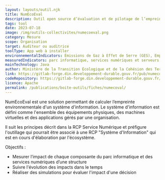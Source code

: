 ```yaml
---
layout: layouts/outil.njk
title: NumEcoEval
description: Outil open source d’évaluation et de pilotage de l’empreinte environnementale des systèmes d’information.
tags: tool
date: 2023-07-18
image: /img/outils-collectivites/numecoeval.png
category: Mesure
scope: Organisation
target: Auditeur ou auditrice
toolType: App web à installer
environnementalIndicators: Émissions de Gaz à Effet de Serre (GES), Empreinte en tonnes de C02 équivalent (tC02eq), correspond à la mesure de la quantité de dioxyde de carbone émise. Selon le niveau de précision retenu dans l'inventaire, possibilité de disposer de l'impact par agent, par entité de la structure etc. Évaluation des autres critères environnementaux possibles (ressources abiotiques, radiations ionisantes, acidification, etc.) selon disponibilité dans la base impact retenue
measuredIndicators: parc informatique, services numériques et serveurs.
mainTechnology: Java
author: Ministère de la Transition Écologique et de la Cohésion des Territoires
link: https://gitlab-forge.din.developpement-durable.gouv.fr/pub/numeco/m4g/numecoeval
codeRepository: https://gitlab-forge.din.developpement-durable.gouv.fr/pub/numeco/m4g/numecoeval
licence: Apache
permalink: /publications/boite-outils/fiches/numecoval/
---
```


NumEcoEval est une solution permettant de calculer l’empreinte environnementale d'un système d'information.
Le système d'information est défini comme l'ensemble des équipements physiques, des machines virtuelles et des applications gérés par une organisation.

Il suit les principes décrit dans la RCP Service Numérique et préfigure l'outillage qui pourrait être associé à une RCP "Système d'Information" qui est en cours d'élaboration par l'écosystème.

Objectifs :

- Mesurer l’impact de chaque composante du parc informatique et des services numériques d’une structure
- Suivre l'évolution des impacts dans le temps
- Réaliser des simulations pour évaluer l'impact d'une décision
